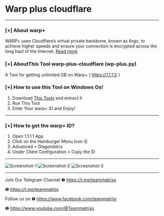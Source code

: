 # Warp plus cloudflare
--------------------------------------------------------------------

### [+] About warp+
WARP+ uses Cloudflare’s virtual private backbone, known as Argo, to achieve higher speeds and ensure your connection is encrypted across the long haul of the Internet. [Read more](https://blog.cloudflare.com/announcing-warp-plus/)

### [+] AboutThis Tool warp-plus-cloudflare (wp-plus.py)
A Tool for getting unlimited GB on Warp+ ( https://1.1.1.1/ ) 

### [+] How to use this Tool on Windows Os!
1. Download [This Tools](https://github.com/Teammatrixx/warp-plus/releases/tag/V.1.0.0) and extract it
3. Run This Tool
4. Enter Your warp+ ID and Enjoy!

--------------------------------------------------------------------
### [+] How to get the warp+ ID?
1. Open 1.1.1.1 App
2. Click on the Hamburger Menu Icon ☰
3. Advanced > Diagonistics
4. Under Client Configuration > Copy the ID
--------------------------------------------------------------------
![Screenshot-1](https://user-images.githubusercontent.com/77905194/108769693-8bb51c80-7583-11eb-940f-835b640fb06c.png)
![Screenshot-2](https://user-images.githubusercontent.com/77905194/108769695-8c4db300-7583-11eb-928e-8f3547250d1f.png)
![Screenshot-3](https://user-images.githubusercontent.com/77905194/108769701-8d7ee000-7583-11eb-9179-e6bb3083dc29.png)



--------------------------------------------------------------------
Join Our Telegram Channel
❶  https://t.me/teammatrixs

❷  https://t.me/teammatriix

Follow us on
❶ https://www.facebook.com/teammatriix

❷ https://www.youtube.com/@Teammatrixs
